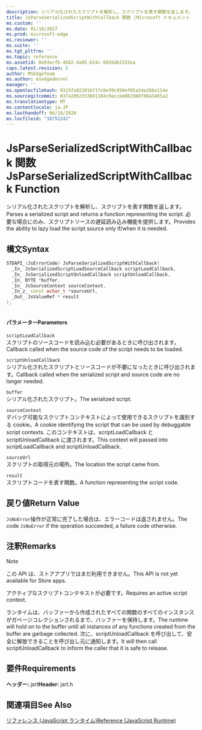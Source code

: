 ```yaml
---
description: シリアル化されたスクリプトを解析し、スクリプトを表す関数を返します。 必要な場合にのみ、スクリプトソースの遅延読み込み機能を提供します。
title: JsParseSerializedScriptWithCallback 関数 |Microsoft ドキュメント
ms.custom: ''
ms.date: 01/18/2017
ms.prod: microsoft-edge
ms.reviewer: ''
ms.suite: ''
ms.tgt_pltfrm: ''
ms.topic: reference
ms.assetid: 0a93ecfb-4b82-4a85-b24c-6816db2332ea
caps.latest.revision: 5
author: MSEdgeTeam
ms.author: msedgedevrel
manager: ''
ms.openlocfilehash: 0315fa82201671fc0ef0c950ef05a14a26be114e
ms.sourcegitcommit: 037a2d62333691104c9accb4862968f80a3465a2
ms.translationtype: MT
ms.contentlocale: ja-JP
ms.lasthandoff: 06/18/2020
ms.locfileid: "10752242"
---
```

# <span data-ttu-id="19c1a-104">JsParseSerializedScriptWithCallback 関数</span><span class="sxs-lookup"><span data-stu-id="19c1a-104">JsParseSerializedScriptWithCallback Function</span></span>
<span data-ttu-id="19c1a-105">シリアル化されたスクリプトを解析し、スクリプトを表す関数を返します。</span><span class="sxs-lookup"><span data-stu-id="19c1a-105">Parses a serialized script and returns a function representing the script.</span></span> <span data-ttu-id="19c1a-106">必要な場合にのみ、スクリプトソースの遅延読み込み機能を提供します。</span><span class="sxs-lookup"><span data-stu-id="19c1a-106">Provides the ability to lazy load the script source only if/when it is needed.</span></span>  
  
## <span data-ttu-id="19c1a-107">構文</span><span class="sxs-lookup"><span data-stu-id="19c1a-107">Syntax</span></span>  
  
```cpp  
STDAPI_(JsErrorCode) JsParseSerializedScriptWithCallback(  
  _In_ JsSerializedScriptLoadSourceCallback scriptLoadCallback,  
  _In_ JsSerializedScriptUnloadCallback scriptUnloadCallback,  
  _In_ BYTE *buffer,  
  _In_ JsSourceContext sourceContext,  
  _In_z_ const wchar_t *sourceUrl,  
  _Out_ JsValueRef * result  
);  
  
```  
  
#### <span data-ttu-id="19c1a-108">パラメーター</span><span class="sxs-lookup"><span data-stu-id="19c1a-108">Parameters</span></span>  
 `scriptLoadCallback`  
 <span data-ttu-id="19c1a-109">スクリプトのソースコードを読み込む必要があるときに呼び出されます。</span><span class="sxs-lookup"><span data-stu-id="19c1a-109">Callback called when the source code of the script needs to be loaded.</span></span>  
  
 `scriptUnloadCallback`  
 <span data-ttu-id="19c1a-110">シリアル化されたスクリプトとソースコードが不要になったときに呼び出されます。</span><span class="sxs-lookup"><span data-stu-id="19c1a-110">Callback called when the serialized script and source code are no longer needed.</span></span>  
  
 `buffer`  
 <span data-ttu-id="19c1a-111">シリアル化されたスクリプト。</span><span class="sxs-lookup"><span data-stu-id="19c1a-111">The serialized script.</span></span>  
  
 `sourceContext`  
 <span data-ttu-id="19c1a-112">デバッグ可能なスクリプトコンテキストによって使用できるスクリプトを識別する cookie。</span><span class="sxs-lookup"><span data-stu-id="19c1a-112">A cookie identifying the script that can be used by debuggable script contexts.</span></span>     <span data-ttu-id="19c1a-113">このコンテキストは、scriptLoadCallback と scriptUnloadCallback に渡されます。</span><span class="sxs-lookup"><span data-stu-id="19c1a-113">This context will passed into scriptLoadCallback and scriptUnloadCallback.</span></span>  
  
 `sourceUrl`  
 <span data-ttu-id="19c1a-114">スクリプトの取得元の場所。</span><span class="sxs-lookup"><span data-stu-id="19c1a-114">The location the script came from.</span></span>  
  
 `result`  
 <span data-ttu-id="19c1a-115">スクリプトコードを表す関数。</span><span class="sxs-lookup"><span data-stu-id="19c1a-115">A function representing the script code.</span></span>  
  
## <span data-ttu-id="19c1a-116">戻り値</span><span class="sxs-lookup"><span data-stu-id="19c1a-116">Return Value</span></span>  
 <span data-ttu-id="19c1a-117">`JsNoError`操作が正常に完了した場合は、エラーコードは返されません。</span><span class="sxs-lookup"><span data-stu-id="19c1a-117">The code `JsNoError` if the operation succeeded, a failure code otherwise.</span></span>  
  
## <span data-ttu-id="19c1a-118">注釈</span><span class="sxs-lookup"><span data-stu-id="19c1a-118">Remarks</span></span>  
  
> [!NOTE]
>  <span data-ttu-id="19c1a-119">この API は、ストアアプリではまだ利用できません。</span><span class="sxs-lookup"><span data-stu-id="19c1a-119">This API is not yet available for Store apps.</span></span>  
  
 <span data-ttu-id="19c1a-120">アクティブなスクリプトコンテキストが必要です。</span><span class="sxs-lookup"><span data-stu-id="19c1a-120">Requires an active script context.</span></span>  
  
 <span data-ttu-id="19c1a-121">ランタイムは、バッファーから作成されたすべての関数のすべてのインスタンスがガベージコレクションされるまで、バッファーを保持します。</span><span class="sxs-lookup"><span data-stu-id="19c1a-121">The runtime will hold on to the buffer until all instances of any functions created from     the buffer are garbage collected.</span></span>  <span data-ttu-id="19c1a-122">次に、scriptUnloadCallback を呼び出して、安全に解放できることを呼び出し元に通知します。</span><span class="sxs-lookup"><span data-stu-id="19c1a-122">It will then call scriptUnloadCallback to inform the     caller that it is safe to release.</span></span>  
  
## <span data-ttu-id="19c1a-123">要件</span><span class="sxs-lookup"><span data-stu-id="19c1a-123">Requirements</span></span>  
 <span data-ttu-id="19c1a-124">**ヘッダー:** jsrt</span><span class="sxs-lookup"><span data-stu-id="19c1a-124">**Header:** jsrt.h</span></span>  
  
## <span data-ttu-id="19c1a-125">関連項目</span><span class="sxs-lookup"><span data-stu-id="19c1a-125">See Also</span></span>  
 [<span data-ttu-id="19c1a-126">リファレンス (JavaScript ランタイム)</span><span class="sxs-lookup"><span data-stu-id="19c1a-126">Reference (JavaScript Runtime)</span></span>](../chakra-hosting/reference-javascript-runtime.md)